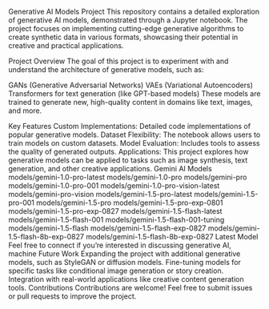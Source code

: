 Generative AI Models Project
This repository contains a detailed exploration of generative AI models, demonstrated through a Jupyter notebook. The project focuses on implementing cutting-edge generative algorithms to create synthetic data in various formats, showcasing their potential in creative and practical applications.

Project Overview
The goal of this project is to experiment with and understand the architecture of generative models, such as:

GANs (Generative Adversarial Networks)
VAEs (Variational Autoencoders)
Transformers for text generation (like GPT-based models)
These models are trained to generate new, high-quality content in domains like text, images, and more.

Key Features
Custom Implementations: Detailed code implementations of popular generative models.
Dataset Flexibility: The notebook allows users to train models on custom datasets.
Model Evaluation: Includes tools to assess the quality of generated outputs.
Applications: This project explores how generative models can be applied to tasks such as image synthesis, text generation, and other creative applications.
Gemini AI Models 
models/gemini-1.0-pro-latest
models/gemini-1.0-pro
models/gemini-pro
models/gemini-1.0-pro-001
models/gemini-1.0-pro-vision-latest
models/gemini-pro-vision
models/gemini-1.5-pro-latest
models/gemini-1.5-pro-001
models/gemini-1.5-pro
models/gemini-1.5-pro-exp-0801
models/gemini-1.5-pro-exp-0827
models/gemini-1.5-flash-latest
models/gemini-1.5-flash-001
models/gemini-1.5-flash-001-tuning
models/gemini-1.5-flash
models/gemini-1.5-flash-exp-0827
models/gemini-1.5-flash-8b-exp-0827
models/gemini-1.5-flash-8b-exp-0827 Latest Model 
Feel free to connect if you’re interested in discussing generative AI, machine
Future Work
Expanding the project with additional generative models, such as StyleGAN or diffusion models.
Fine-tuning models for specific tasks like conditional image generation or story creation.
Integration with real-world applications like creative content generation tools.
Contributions
Contributions are welcome! Feel free to submit issues or pull requests to improve the project.
